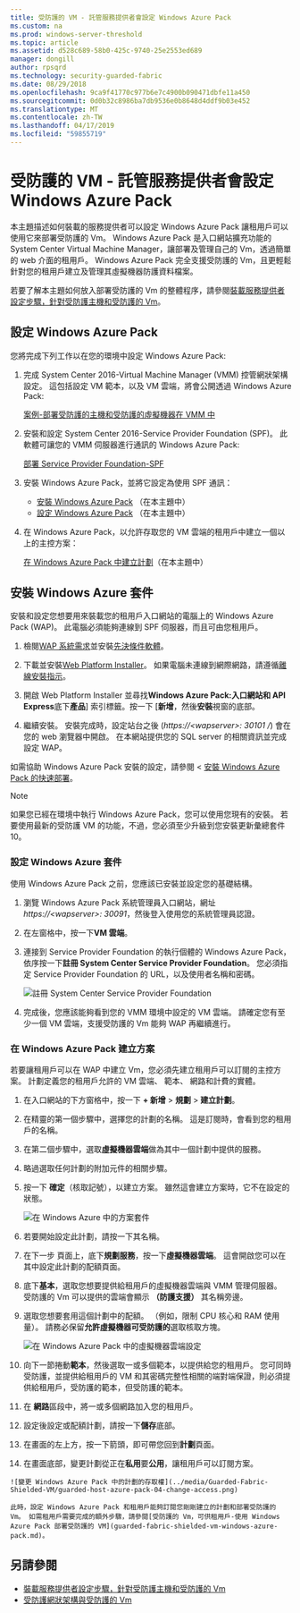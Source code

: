 ```yaml
---
title: 受防護的 VM - 託管服務提供者會設定 Windows Azure Pack
ms.custom: na
ms.prod: windows-server-threshold
ms.topic: article
ms.assetid: d528c689-58b0-425c-9740-25e2553ed689
manager: dongill
author: rpsqrd
ms.technology: security-guarded-fabric
ms.date: 08/29/2018
ms.openlocfilehash: 9ca9f41770c977b6e7c4900b090471dbfe11a450
ms.sourcegitcommit: 0d0b32c8986ba7db9536e0b8648d4ddf9b03e452
ms.translationtype: MT
ms.contentlocale: zh-TW
ms.lasthandoff: 04/17/2019
ms.locfileid: "59855719"
---
```

# <a name="shielded-vms---hosting-service-provider-sets-up-windows-azure-pack"></a>受防護的 VM - 託管服務提供者會設定 Windows Azure Pack

本主題描述如何裝載的服務提供者可以設定 Windows Azure Pack 讓租用戶可以使用它來部署受防護的 Vm。 Windows Azure Pack 是入口網站擴充功能的 System Center Virtual Machine Manager，讓部署及管理自己的 Vm，透過簡單的 web 介面的租用戶。 Windows Azure Pack 完全支援受防護的 Vm，且更輕鬆針對您的租用戶建立及管理其虛擬機器防護資料檔案。

若要了解本主題如何放入部署受防護的 Vm 的整體程序，請參閱[裝載服務提供者設定步驟，針對受防護主機和受防護的 Vm](guarded-fabric-configuration-scenarios-for-shielded-vms-overview.md)。

## <a name="setting-up-windows-azure-pack"></a>設定 Windows Azure Pack

您將完成下列工作以在您的環境中設定 Windows Azure Pack:

1. 完成 System Center 2016-Virtual Machine Manager (VMM) 控管網狀架構設定。 這包括設定 VM 範本，以及 VM 雲端，將會公開透過 Windows Azure Pack:

    [案例-部署受防護的主機和受防護的虛擬機器在 VMM 中](https://technet.microsoft.com/system-center-docs/vmm/scenario/guarded-overview)

2. 安裝和設定 System Center 2016-Service Provider Foundation (SPF)。 此軟體可讓您的 VMM 伺服器進行通訊的 Windows Azure Pack:

    [部署 Service Provider Foundation-SPF](https://technet.microsoft.com/system-center-docs/spf/deploy/deploy-spf)

3. 安裝 Windows Azure Pack，並將它設定為使用 SPF 通訊：

    - [安裝 Windows Azure Pack](#install-windows-azure-pack) （在本主題中）
    - [設定 Windows Azure Pack](#configure-windows-azure-pack) （在本主題中）

4. 在 Windows Azure Pack，以允許存取您的 VM 雲端的租用戶中建立一個以上的主控方案：

    [在 Windows Azure Pack 中建立計劃](#create-a-plan-in-windows-azure-pack)（在本主題中）

## <a name="install-windows-azure-pack"></a>安裝 Windows Azure 套件

安裝和設定您想要用來裝載您的租用戶入口網站的電腦上的 Windows Azure Pack (WAP)。 此電腦必須能夠連線到 SPF 伺服器，而且可由您租用戶。

1.  檢閱[WAP 系統需求](https://technet.microsoft.com/library/dn296442.aspx)並安裝[先決條件軟體](https://technet.microsoft.com/library/dn469335.aspx)。

2.  下載並安裝[Web Platform Installer](https://www.microsoft.com/web/downloads/platform.aspx)。 如果電腦未連線到網際網路，請遵循[離線安裝指示](http://www.iis.net/learn/install/web-platform-installer/web-platform-installer-v4-command-line-webpicmdexe-rtw-release)。

3.  開啟 Web Platform Installer 並尋找**Windows Azure Pack:入口網站和 API Express**底下**產品**] 索引標籤。按一下 [**新增**，然後**安裝**視窗的底部。

4.  繼續安裝。 安裝完成時，設定站台之後 (*https://&lt;wapserver&gt;: 30101 /*) 會在您的 web 瀏覽器中開啟。 在本網站提供您的 SQL server 的相關資訊並完成設定 WAP。

如需協助 Windows Azure Pack 安裝的設定，請參閱 <<c0> [ 安裝 Windows Azure Pack 的快速部署](https://technet.microsoft.com/dn296439.aspx)。

> [!NOTE]
> 如果您已經在環境中執行 Windows Azure Pack，您可以使用您現有的安裝。 若要使用最新的受防護 VM 的功能，不過，您必須至少升級到您安裝更新彙總套件 10。

### <a name="configure-windows-azure-pack"></a>設定 Windows Azure 套件

使用 Windows Azure Pack 之前，您應該已安裝並設定您的基礎結構。

1.  瀏覽 Windows Azure Pack 系統管理員入口網站，網址*https://&lt;wapserver&gt;: 30091*，然後登入使用您的系統管理員認證。

2.  在左窗格中，按一下**VM 雲端**。

3.  連接到 Service Provider Foundation 的執行個體的 Windows Azure Pack，依序按一下**註冊 System Center Service Provider Foundation**。 您必須指定 Service Provider Foundation 的 URL，以及使用者名稱和密碼。

    ![註冊 System Center Service Provider Foundation](../media/Guarded-Fabric-Shielded-VM/guarded-host-azure-pack-01-register-spf.png)

4.  完成後，您應該能夠看到您的 VMM 環境中設定的 VM 雲端。 請確定您有至少一個 VM 雲端，支援受防護的 Vm 能夠 WAP 再繼續進行。

### <a name="create-a-plan-in-windows-azure-pack"></a>在 Windows Azure Pack 建立方案

若要讓租用戶可以在 WAP 中建立 Vm，您必須先建立租用戶可以訂閱的主控方案。 計劃定義您的租用戶允許的 VM 雲端、 範本、 網路和計費的實體。

1.  在入口網站的下方窗格中，按一下 **+ 新增** &gt; **規劃** &gt; **建立計劃**。

2.  在精靈的第一個步驟中，選擇您的計劃的名稱。 這是訂閱時，會看到您的租用戶的名稱。

3.  在第二個步驟中，選取**虛擬機器雲端**做為其中一個計劃中提供的服務。

4.  略過選取任何計劃的附加元件的相關步驟。

5.  按一下 **確定**（核取記號），以建立方案。 雖然這會建立方案時，它不在設定的狀態。

    ![在 Windows Azure 中的方案套件](../media/Guarded-Fabric-Shielded-VM/guarded-host-azure-pack-02-create-plan.png)

6.  若要開始設定此計劃，請按一下其名稱。

7.  在下一步 頁面上，底下**規劃服務**，按一下**虛擬機器雲端**。 這會開啟您可以在其中設定此計劃的配額頁面。

8.  底下**基本**，選取您想要提供給租用戶的虛擬機器雲端與 VMM 管理伺服器。 受防護的 Vm 可以提供的雲端會顯示 **（防護支援）** 其名稱旁邊。

9.  選取您想要套用這個計劃中的配額。 （例如，限制 CPU 核心和 RAM 使用量）。 請務必保留**允許虛擬機器可受防護的**選取核取方塊。

    ![在 Windows Azure Pack 中的虛擬機器雲端設定](../media/Guarded-Fabric-Shielded-VM/guarded-host-azure-pack-03-virtual-machine-clouds.png)
    
10.  向下一節捲動**範本**，然後選取一或多個範本，以提供給您的租用戶。 您可同時受防護，並提供給租用戶的 VM 和其密碼完整性相關的端對端保證，則必須提供給租用戶，受防護的範本，但受防護的範本。

11.  在 **網路**區段中，將一或多個網路加入您的租用戶。

12.  設定後設定或配額計劃，請按一下**儲存**底部。

13.  在畫面的左上方，按一下箭頭，即可帶您回到**計劃**頁面。

14.  在畫面底部，變更計劃從正在**私用**要**公用**，讓租用戶可以訂閱方案。

    ![變更 Windows Azure Pack 中的計劃的存取權](../media/Guarded-Fabric-Shielded-VM/guarded-host-azure-pack-04-change-access.png)

    此時，設定 Windows Azure Pack 和租用戶能夠訂閱您剛剛建立的計劃和部署受防護的 Vm。 如需租用戶需要完成的額外步驟，請參閱[受防護的 Vm，可供租用戶-使用 Windows Azure Pack 部署受防護的 VM](guarded-fabric-shielded-vm-windows-azure-pack.md)。

## <a name="see-also"></a>另請參閱

- [裝載服務提供者設定步驟，針對受防護主機和受防護的 Vm](guarded-fabric-configuration-scenarios-for-shielded-vms-overview.md)
- [受防護網狀架構與受防護的 Vm](guarded-fabric-and-shielded-vms-top-node.md)
